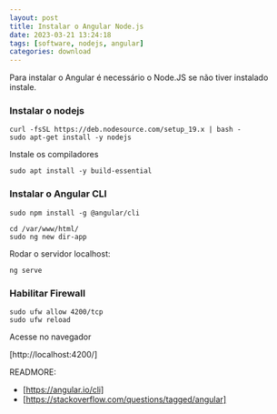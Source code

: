 ```yaml
---
layout: post
title: Instalar o Angular Node.js
date: 2023-03-21 13:24:18 
tags: [software, nodejs, angular]
categories: download
---  
```


Para instalar o Angular é necessário o Node.JS se não tiver instalado instale.

### Instalar o nodejs

	curl -fsSL https://deb.nodesource.com/setup_19.x | bash - 
	sudo apt-get install -y nodejs

Instale os compiladores

	sudo apt install -y build-essential 


### Instalar o Angular CLI

	sudo npm install -g @angular/cli

	cd /var/www/html/
	sudo ng new dir-app

Rodar o servidor localhost:

	ng serve

### Habilitar Firewall

	sudo ufw allow 4200/tcp
	sudo ufw reload

Acesse no navegador

[http://localhost:4200/]

READMORE:
* [https://angular.io/cli]
* [https://stackoverflow.com/questions/tagged/angular]
